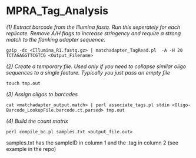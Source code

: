 # MPRA_Tag_Analysis



*(1) Extract barcode from the Illumina fastq. Run this seperately for each replicate. Remove A/H flags to increase stringency and require a strong match to the flanking adapter sequence.*

`gzip -dc <Illumina_R1.fastq.gz> | matchadapter_TagRead.pl  -A -H 20 TCTAGAGGTTCGTCG <Output_Filename>`



*(2) Create a temporary file. Used only if you need to collapse similar oligo sequences to a single feature. Typically you just pass an empty file*

`touch tmp.out`


*(3) Assign oligos to barcodes*

`cat <matchadapter_output.match> | perl associate_tags.pl stdin <Oligo-Barcode_LookupFile.barcode.ct.parsed> tmp.out`


*(4) Build the count matrix*

`perl compile_bc.pl samples.txt <output_file.out>`

samples.txt has the sampleID in column 1 and the .tag in column 2 (see example in the repo)
